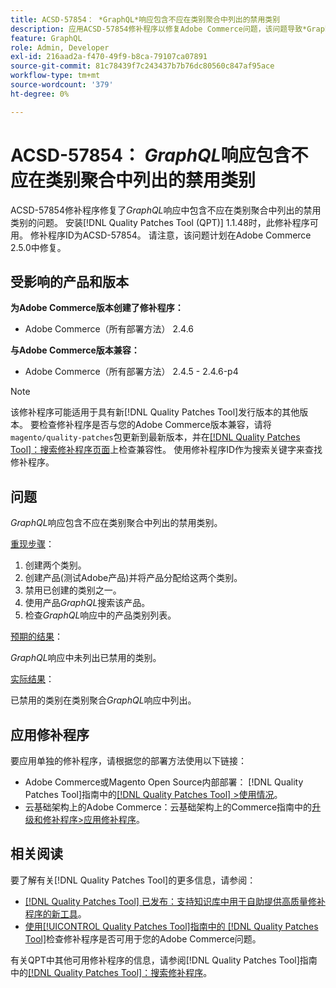 ```yaml
---
title: ACSD-57854： *GraphQL*响应包含不应在类别聚合中列出的禁用类别
description: 应用ACSD-57854修补程序以修复Adobe Commerce问题，该问题导致*GraphQL*响应包含不应在类别聚合中列出的禁用类别。
feature: GraphQL
role: Admin, Developer
exl-id: 216aad2a-f470-49f9-b8ca-79107ca07891
source-git-commit: 81c78439f7c243437b7b76dc80560c847af95ace
workflow-type: tm+mt
source-wordcount: '379'
ht-degree: 0%

---
```


# ACSD-57854： *GraphQL*&#x200B;响应包含不应在类别聚合中列出的禁用类别

ACSD-57854修补程序修复了&#x200B;*GraphQL*&#x200B;响应中包含不应在类别聚合中列出的禁用类别的问题。 安装[!DNL Quality Patches Tool (QPT)] 1.1.48时，此修补程序可用。 修补程序ID为ACSD-57854。 请注意，该问题计划在Adobe Commerce 2.5.0中修复。

## 受影响的产品和版本

**为Adobe Commerce版本创建了修补程序：**

* Adobe Commerce（所有部署方法） 2.4.6

**与Adobe Commerce版本兼容：**

* Adobe Commerce（所有部署方法） 2.4.5 - 2.4.6-p4

>[!NOTE]
>
>该修补程序可能适用于具有新[!DNL Quality Patches Tool]发行版本的其他版本。 要检查修补程序是否与您的Adobe Commerce版本兼容，请将`magento/quality-patches`包更新到最新版本，并在[[!DNL Quality Patches Tool]：搜索修补程序页面](https://experienceleague.adobe.com/tools/commerce-quality-patches/index.html?lang=zh-Hans)上检查兼容性。 使用修补程序ID作为搜索关键字来查找修补程序。

## 问题

*GraphQL*&#x200B;响应包含不应在类别聚合中列出的禁用类别。

<u>重现步骤</u>：

1. 创建两个类别。
1. 创建产品(测试Adobe产品)并将产品分配给这两个类别。
1. 禁用已创建的类别之一。
1. 使用产品&#x200B;*GraphQL*&#x200B;搜索该产品。
1. 检查&#x200B;*GraphQL*&#x200B;响应中的产品类别列表。

<u>预期的结果</u>：

*GraphQL*&#x200B;响应中未列出已禁用的类别。

<u>实际结果</u>：

已禁用的类别在类别聚合&#x200B;*GraphQL*&#x200B;响应中列出。

## 应用修补程序

要应用单独的修补程序，请根据您的部署方法使用以下链接：

* Adobe Commerce或Magento Open Source内部部署： [!DNL Quality Patches Tool]指南中的[[!DNL Quality Patches Tool] >使用情况](/help/tools/quality-patches-tool/usage.md)。
* 云基础架构上的Adobe Commerce：云基础架构上的Commerce指南中的[升级和修补程序>应用修补程序](https://experienceleague.adobe.com/docs/commerce-cloud-service/user-guide/develop/upgrade/apply-patches.html?lang=zh-Hans)。

## 相关阅读

要了解有关[!DNL Quality Patches Tool]的更多信息，请参阅：

* [[!DNL Quality Patches Tool] 已发布：支持知识库中用于自助提供高质量修补程序的新工具](https://experienceleague.adobe.com/zh-hans/docs/commerce-knowledge-base/kb/announcements/commerce-announcements/magento-quality-patches-released-new-tool-to-self-serve-quality-patches)。
* [使用[!UICONTROL Quality Patches Tool]指南中的 [!DNL Quality Patches Tool]](/help/tools/quality-patches-tool/patches-available-in-qpt/check-patch-for-magento-issue-with-magento-quality-patches.md)检查修补程序是否可用于您的Adobe Commerce问题。


有关QPT中其他可用修补程序的信息，请参阅[!DNL Quality Patches Tool]指南中的[[!DNL Quality Patches Tool]：搜索修补程序](https://experienceleague.adobe.com/tools/commerce-quality-patches/index.html?lang=zh-Hans)。
